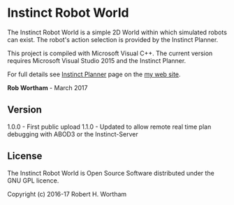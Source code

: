 # Instinct Robot World

The Instinct Robot World is a simple 2D World within which simulated robots can exist. The robot's action selection is provided by the Instinct Planner.

This project is compiled with Microsoft Visual C++. The current version requires Microsoft Visual Studio 2015 and the Instinct Planner.

For full details see [Instinct Planner] page on the [my web site].

**Rob Wortham** - March 2017

Version
------
1.0.0 - First public upload
1.1.0 - Updated to allow remote real time plan debugging with ABOD3 or the Instinct-Server


License
----
The Instinct Robot World is Open Source Software distributed under the GNU GPL licence.

Copyright (c) 2016-17 Robert H. Wortham

   [Instinct Planner]: <http://www.robwortham.com/instinct-planner/>
   [R5 Robot]: <http://www.robwortham.com/r5-robot/>
   [my web site]: <http://www.robwortham.com>

